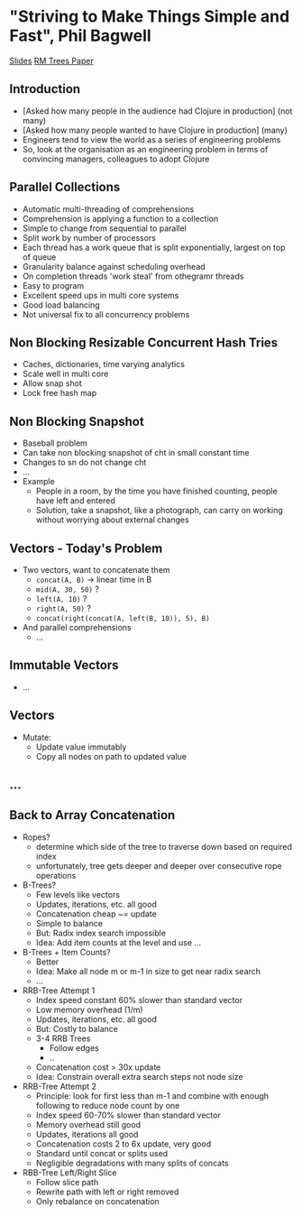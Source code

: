 # "Striving to Make Things Simple and Fast", Phil Bagwell #
[Slides](../slides/phil-bagwell-simple-and-fast.ppt)
[RM Trees Paper](../misc/RMTrees.pdf)

## Introduction ##
   * [Asked how many people in the audience had Clojure in production] (not many)
   * [Asked how many people wanted to have Clojure in production] (many)
   * Engineers tend to view the world as a series of engineering problems
   * So, look at the organisation as an engineering problem in terms of convincing managers, colleagues to adopt Clojure

## Parallel Collections ##
   * Automatic multi-threading of comprehensions
   * Comprehension is applying a function to a collection
   * Simple to change from sequential to parallel
   * Split work by number of processors
   * Each thread has a work queue that is split exponentially, largest on top of queue
   * Granularity balance against scheduling overhead
   * On completion threads 'work steal' from othegramr threads
   * Easy to program
   * Excellent speed ups in multi core systems
   * Good load balancing
   * Not universal fix to all concurrency problems

## Non Blocking Resizable Concurrent Hash Tries ##
   * Caches, dictionaries, time varying analytics
   * Scale well in multi core
   * Allow snap shot
   * Lock free hash map

## Non Blocking Snapshot ##
   * Baseball problem
   * Can take non blocking snapshot of cht in small constant time
   * Changes to sn do not change cht
   * ...
   * Example
      * People in a room, by the time you have finished counting, people have left and entered
      * Solution, take a snapshot, like a photograph, can carry on working without worrying about external changes

## Vectors - Today's Problem ##
   * Two vectors, want to concatenate them
      * `concat(A, B)` -> linear time in B
      * `mid(A, 30, 50)` ?
      * `left(A, 10)` ?
      * `right(A, 50)` ?
      * `concat(right(concat(A, left(B, 10)), 5), B)`
   * And parallel comprehensions
      * ...

## Immutable Vectors ##
   * ...

## Vectors ##
   * Mutate:
      * Update value immutably
      * Copy all nodes on path to updated value

## ... ##

## Back to Array Concatenation ##
   * Ropes?
      * determine which side of the tree to traverse down based on required index
      * unfortunately, tree gets deeper and deeper over consecutive rope operations
   * B-Trees?
      * Few levels like vectors
      * Updates, iterations, etc. all good
      * Concatenation cheap ~= update
      * Simple to balance
      * But: Radix index search impossible
      * Idea: Add item counts at the level and use ...
   * B-Trees + Item Counts?
      * Better
      * Idea: Make all node m or m-1 in size to get near radix search
      * ...
   * RRB-Tree Attempt 1
      * Index speed constant 60% slower than standard vector
      * Low memory overhead (1/m)
      * Updates, iterations, etc. all good
      * But: Costly to balance
      * 3-4 RRB Trees
         * Follow edges
         * ..
      * Concatenation cost > 30x update
      * Idea: Constrain overall extra search steps not node size
   * RRB-Tree Attempt 2
      * Principle: look for first less than m-1 and combine with enough following to reduce node count by one
      * Index speed 60-70% slower than standard vector
      * Memory overhead still good
      * Updates, iterations all good
      * Concatenation costs 2 to 6x update, very good
      * Standard until concat or splits used
      * Negligible degradations with many splits of concats
   * RBB-Tree Left/Right Slice
      * Follow slice path
      * Rewrite path with left or right removed
      * Only rebalance on concatenation


